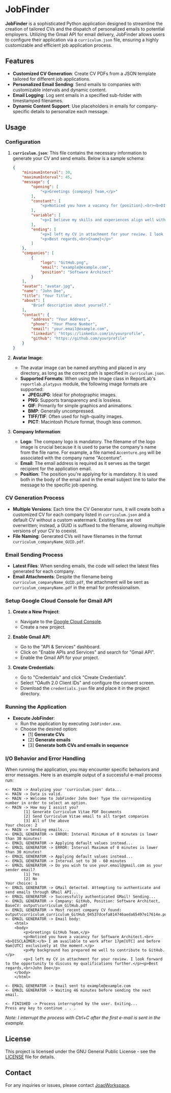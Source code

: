 # JobFinder

**JobFinder** is a sophisticated Python application designed to streamline the creation of tailored CVs and the dispatch of personalized emails to potential employers. Utilizing the Gmail API for email delivery, JobFinder allows users to configure their application via a `curriculum.json` file, ensuring a highly customizable and efficient job application process.
## Features

- **Customized CV Generation**: Create CV PDFs from a JSON template tailored for different job applications.
- **Personalized Email Sending**: Send emails to companies with customizable intervals and dynamic content.
- **Email Logging**: Log sent emails in a specified sub-folder with timestamped filenames.
- **Dynamic Content Support**: Use placeholders in emails for company-specific details to personalize each message.

## Usage

### Configuration

1. **`curriculum.json`**: This file contains the necessary information to generate your CV and send emails. Below is a sample schema:

    ```json
    {
        "minimumInterval": 30,
        "maximumInterval": 45,
        "message": {
            "opening": [
                "<p>Greetings {company} Team,</p>"
            ],
            "constant": [
                "<p>Noticed you have a vacancy for {position}.<br><b>DISCLAIMER:</b> I am available to work after 17pm[UTC] and before 9am[UTC] exclusively at the moment.</p>"
            ],
            "variable": [
                "<p>I believe my skills and experiences align well with {company}’s needs, and I am eager to contribute to your team.</p>"
            ],
            "ending": [
                "<p>I left my CV in attachment for your review. I look forward to the opportunity to discuss my qualifications further.</p>",
                "<p>Best regards,<br>{name}</p>"
            ]
        },
        "companies": [
            {
                "logo": "GitHub.png",
                "email": "example@example.com",
                "position": "Software Architect"
            }
        ],
        "avatar": "avatar.jpg",
        "name": "John Doe",
        "title": "Your Title",
        "about": [
            "Brief description about yourself."
        ],
        "contact": {
            "address": "Your Address",
            "phone": "Your Phone Number",
            "email": "your.email@example.com",
            "linkedin": "https://linkedin.com/in/yourprofile",
            "github": "https://github.com/yourprofile"
        }
    }
    ```

2. **Avatar Image**:
    - The avatar image can be named anything and placed in any directory, as long as the correct path is specified in `curriculum.json`.
    - **Supported Formats**: When using the Image class in ReportLab's `reportlab.platypus` module, the following image formats are supported:
        - **JPEG/JPG**: Ideal for photographic images.
        - **PNG**: Supports transparency and is lossless.
        - **GIF**: Primarily for simple graphics and animations.
        - **BMP**: Generally uncompressed.
        - **TIFF/TIF**: Often used for high-quality images.
        - **PICT**: Macintosh Picture format, though less common.

3. **Company Information**:
    - **Logo**: The company logo is mandatory. The filename of the logo image is crucial because it is used to parse the company's name from the file name. For example, a file named `Accenture.png` will be associated with the company name "Accenture".
    - **Email**: The email address is required as it serves as the target recipient for the application email. 
    - **Position**: The position you're applying for is mandatory. It is used both in the body of the email and in the email subject line to tailor the message to the specific job opening.

### CV Generation Process

- **Multiple Versions**: Each time the CV Generator runs, it will create both a customized CV for each company listed in `curriculum.json` and a default CV without a custom watermark. Existing files are not overwritten; instead, a GUID is suffixed to the filename, allowing multiple versions of your CV to coexist.
- **File Naming**: Generated CVs will have filenames in the format `curriculum_companyName_GUID.pdf`.

### Email Sending Process

- **Latest Files**: When sending emails, the code will select the latest files generated for each company.
- **Email Attachments**: Despite the filename being `curriculum_companyName_GUID.pdf`, the attachment will be sent as `curriculum_companyName.pdf` in the email for professionalism.

### Setup Google Cloud Console for Gmail API

1. **Create a New Project**:
    - Navigate to the [Google Cloud Console](https://console.cloud.google.com/).
    - Create a new project.

2. **Enable Gmail API**:
    - Go to the "API & Services" dashboard.
    - Click on "Enable APIs and Services" and search for "Gmail API".
    - Enable the Gmail API for your project.

3. **Create Credentials**:
    - Go to "Credentials" and click "Create Credentials".
    - Select "OAuth 2.0 Client IDs" and configure the consent screen.
    - Download the `credentials.json` file and place it in the project directory.

### Running the Application

- **Execute JobFinder**:
    - Run the application by executing `JobFinder.exe`.
    - Choose the desired option:
        - [1] **Generate CVs**
        - [2] **Generate emails**
        - [3] **Generate both CVs and emails in sequence**
     
### I/O Behavior and Error Handling

When running the application, you may encounter specific behaviors and error messages. Here is an example output of a successful e-mail process run:

```plaintext
<- MAIN -> Analyzing your 'curriculum.json' data...
<- MAIN -> Data is valid.
<- MAIN -> Welcome to JobFinder John Doe! Type the corresponding number in order to select an option.
<- MAIN -> How may I assist you?
        [1] Generate Curriculum Vitae PDF Documents
        [2] Send Curriculum Vitae email to all target companies
        [3] All of the above
Your choice: 2
<- MAIN -> Sending emails...
<- EMAIL GENERATOR -> ERROR: Interval Minimum of 0 minutes is lower than 30 minutes!
<- EMAIL GENERATOR -> Applying default values instead...
<- EMAIL GENERATOR -> ERROR: Interval Maximum of 0 minutes is lower than 30 minutes!
<- EMAIL GENERATOR -> Applying default values instead...
<- EMAIL GENERATOR -> Interval set to 30 - 60 minutes
<- EMAIL GENERATOR -> Do you wish to use your.email@gmail.com as your sender email?
        [1] Yes
        [2] No
Your choice: 1
<- EMAIL GENERATOR -> GMail detected. Attempting to authenticate and send emails through GMail API...
<- EMAIL GENERATOR -> Successfully authenticated GMail! Sending...
<- EMAIL GENERATOR -> Company: GitHub, Position: Software Architect, BaseCV: output\curriculum_GitHub.pdf
<- EMAIL GENERATOR -> Most recent company CV found: output\curriculum_curriculum_GitHub_04537dcefa814746aeda65497e17614e.pdf
<- EMAIL GENERATOR -> Email body:
    <html>
    <body>
        <p>Greetings GitHub Team,</p>
        <p>Noticed you have a vacancy for Software Architect.<br><b>DISCLAIMER:</b> I am available to work after 17pm[UTC] and before 9am[UTC] exclusively at the moment.</p>
        <p>My background has prepared me well to contribute to GitHub.</p>
        <p>I left my CV in attachment for your review. I look forward to the opportunity to discuss my qualifications further.</p><p>Best regards,<br>John Doe</p>
    </body>
    </html>

<- EMAIL GENERATOR -> Email sent to example@example.com
<- EMAIL GENERATOR -> Waiting 46 minutes before sending the next email.

<- FINISHED -> Process interrupted by the user. Exiting...
Press any key to continue . . .
```
*Note: I interrupt the process with Ctrl+C after the first e-mail is sent in the example.* 
## License

This project is licensed under the GNU General Public License - see the [LICENSE](LICENSE) file for details.

## Contact

For any inquiries or issues, please contact [JoaoWorkspace](mailto:joao.workspace@gmail.com).
